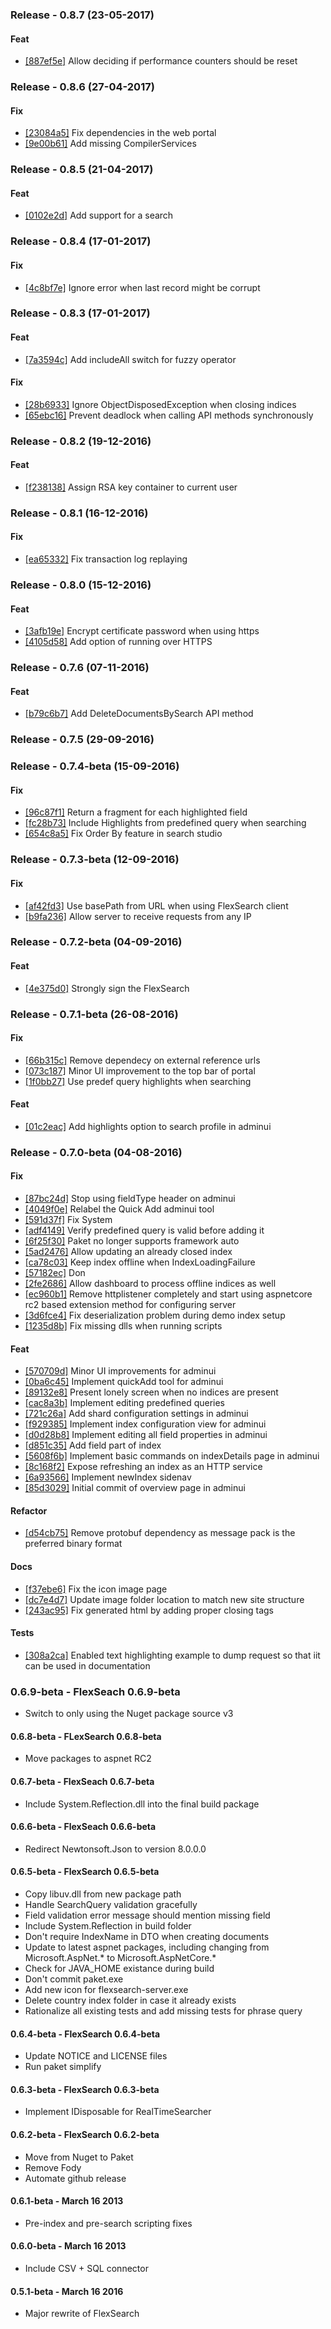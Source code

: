 ### Release - 0.8.7 (23-05-2017)

#### Feat
* [[887ef5e]](https://github.com/flexsearch/flexsearch/commit/887ef5eeeb2e578d2f62b9866594595fb3e40b9c) Allow deciding if performance counters should be reset

### Release - 0.8.6 (27-04-2017)

#### Fix
* [[23084a5]](https://github.com/flexsearch/flexsearch/commit/23084a54be5436e32e7d347df8e195f4ae78e3ce) Fix dependencies in the web portal
* [[9e00b61]](https://github.com/flexsearch/flexsearch/commit/9e00b613d65ee0b4f8d93004fde01cd84ac73999) Add missing CompilerServices

### Release - 0.8.5 (21-04-2017)

#### Feat
* [[0102e2d]](https://github.com/flexsearch/flexsearch/commit/0102e2dcb72deb0dbc360d7b4d9803a326639c52) Add support for a search

### Release - 0.8.4 (17-01-2017)

#### Fix
* [[4c8bf7e]](https://github.com/flexsearch/flexsearch/commit/4c8bf7e45b9ee3afb59bdd440c62c9b9f2ca65fc) Ignore error when last record might be corrupt

### Release - 0.8.3 (17-01-2017)

#### Feat
* [[7a3594c]](https://github.com/flexsearch/flexsearch/commit/7a3594caef911469cce2ecd2e2461a5175fc8ff9) Add includeAll switch for fuzzy operator

#### Fix
* [[28b6933]](https://github.com/flexsearch/flexsearch/commit/28b6933c42024a0a5c92458201e678c35896750c) Ignore ObjectDisposedException when closing indices
* [[65ebc16]](https://github.com/flexsearch/flexsearch/commit/65ebc1655d7257c0ffb16b30a883b556bb566c14) Prevent deadlock when calling API methods synchronously

### Release - 0.8.2 (19-12-2016)

#### Feat
* [[f238138]](https://github.com/flexsearch/flexsearch/commit/f238138189d61f517b302bf22712f31911678d75) Assign RSA key container to current user

### Release - 0.8.1 (16-12-2016)

#### Fix
* [[ea65332]](https://github.com/flexsearch/flexsearch/commit/ea6533285a8f6676f4e17c8b28678ae76bb9790e) Fix transaction log replaying

### Release - 0.8.0 (15-12-2016)

#### Feat
* [[3afb19e]](https://github.com/flexsearch/flexsearch/commit/3afb19e2f7988904833f88c1b24048169b8b5153) Encrypt certificate password when using https
* [[4105d58]](https://github.com/flexsearch/flexsearch/commit/4105d58d159e9a6518b427854cd33bba41490d1c) Add option of running over HTTPS

### Release - 0.7.6 (07-11-2016)

#### Feat
* [[b79c6b7]](https://github.com/flexsearch/flexsearch/commit/b79c6b774cffb056c21311d41882bdbaedc6a05e) Add DeleteDocumentsBySearch API method

### Release - 0.7.5 (29-09-2016)

### Release - 0.7.4-beta (15-09-2016)

#### Fix
* [[96c87f1]](https://github.com/flexsearch/flexsearch/commit/96c87f18c07d3ae5f60da5ad457d5c3211ba9d1d) Return a fragment for each highlighted field
* [[fc28b73]](https://github.com/flexsearch/flexsearch/commit/fc28b73650160c1aac8a986ffe1c0d93d6cfa07a) Include Highlights from predefined query when searching
* [[654c8a5]](https://github.com/flexsearch/flexsearch/commit/654c8a540e38e6a60ae4ac8a245197df39176af9) Fix Order By feature in search studio

### Release - 0.7.3-beta (12-09-2016)

#### Fix
* [[af42fd3]](https://github.com/flexsearch/flexsearch/commit/af42fd33f1cfa4be49e58d037623b140c4035d07) Use basePath from URL when using FlexSearch client
* [[b9fa236]](https://github.com/flexsearch/flexsearch/commit/b9fa236ca8cf27a26275e4dbc07921c21bfb312c) Allow server to receive requests from any IP

### Release - 0.7.2-beta (04-09-2016)

#### Feat
* [[4e375d0]](https://github.com/flexsearch/flexsearch/commit/4e375d0fb191093003a1005b75cf06abf21a4451) Strongly sign the FlexSearch

### Release - 0.7.1-beta (26-08-2016)

#### Fix
* [[66b315c]](https://github.com/flexsearch/flexsearch/commit/66b315ca01671385857ed7ea5efd9eb767523ce6) Remove dependecy on external reference urls
* [[073c187]](https://github.com/flexsearch/flexsearch/commit/073c1874596d81838a057767153864341f855831) Minor UI improvement to the top bar of portal
* [[1f0bb27]](https://github.com/flexsearch/flexsearch/commit/1f0bb2733bbc10cc821eb393bf767598efb581ac) Use predef query highlights when searching

#### Feat
* [[01c2eac]](https://github.com/flexsearch/flexsearch/commit/01c2eacfa5fc2c9128d567c0cdadc119d4a9ade2) Add highlights option to search profile in adminui

### Release - 0.7.0-beta (04-08-2016)

#### Fix
* [[87bc24d]](https://github.com/flexsearch/flexsearch/commit/87bc24d1bf7c466f61ec83d5f50f2d103f7e074a) Stop using fieldType header on adminui
* [[4049f0e]](https://github.com/flexsearch/flexsearch/commit/4049f0e4da1176f4eb397b5b854e0a89775e5145) Relabel the Quick Add adminui tool
* [[591d37f]](https://github.com/flexsearch/flexsearch/commit/591d37f107dc661ab72a5b307825b7029a90476d) Fix System
* [[adf4149]](https://github.com/flexsearch/flexsearch/commit/adf41493a85f4f7e93aad49f331b85a4880d6513) Verify predefined query is valid before adding it
* [[6f25f30]](https://github.com/flexsearch/flexsearch/commit/6f25f30e2e66109ef091dc6a3377d660b1dcc108) Paket no longer supports framework auto
* [[5ad2476]](https://github.com/flexsearch/flexsearch/commit/5ad2476eff67bddfa02995372e4a199f76ab28ff) Allow updating an already closed index
* [[ca78c03]](https://github.com/flexsearch/flexsearch/commit/ca78c03d35a4b57f4072f2f84622026dd6b7d5fc) Keep index offline when IndexLoadingFailure
* [[57182ec]](https://github.com/flexsearch/flexsearch/commit/57182ecc886df9a0d54e397810a644c025ccb01d) Don
* [[2fe2686]](https://github.com/flexsearch/flexsearch/commit/2fe26869e9693a2dfe4fff3a047c7591d5e81035) Allow dashboard to process offline indices as well
* [[ec960b1]](https://github.com/flexsearch/flexsearch/commit/ec960b18047821195819a32fd5170e9a83c12cdc) Remove httplistener completely and start using aspnetcore rc2 based extension method for configuring server
* [[3d6fce4]](https://github.com/flexsearch/flexsearch/commit/3d6fce47e008cd1fa95899acce3f4f00afe6ea1b) Fix deserialization problem during demo index setup
* [[1235d8b]](https://github.com/flexsearch/flexsearch/commit/1235d8b97311012248a62f0ef20cc23f36e7a168) Fix missing dlls when running scripts

#### Feat
* [[570709d]](https://github.com/flexsearch/flexsearch/commit/570709ddc8a249e0f71b4183b829bce056710b73) Minor UI improvements for adminui
* [[0ba6c45]](https://github.com/flexsearch/flexsearch/commit/0ba6c45bf4964f5ce528b1b0dca3e21376a7fe25) Implement quickAdd tool for adminui
* [[89132e8]](https://github.com/flexsearch/flexsearch/commit/89132e83281da7b9a1008f21f2fd5ef5d17f5c1a) Present lonely screen when no indices are present
* [[cac8a3b]](https://github.com/flexsearch/flexsearch/commit/cac8a3b08e82fe07f717f0476cb99148a0914f58) Implement editing predefined queries
* [[721c26a]](https://github.com/flexsearch/flexsearch/commit/721c26a4f931c55e2274312255c2287f7517323d) Add shard configuration settings in adminui
* [[f929385]](https://github.com/flexsearch/flexsearch/commit/f929385fcba74daa02a9da4d4e66706bfd39c6d8) Implement index configuration view for adminui
* [[d0d28b8]](https://github.com/flexsearch/flexsearch/commit/d0d28b84190d9fff899acd69039d0123fcfdfded) Implement editing all field properties in adminui
* [[d851c35]](https://github.com/flexsearch/flexsearch/commit/d851c3550cd519a6e545988e99a2de0559f2e709) Add field part of index
* [[5608f6b]](https://github.com/flexsearch/flexsearch/commit/5608f6b5f8e5f7f4499f6cf9b3f042e2f9f9798f) Implement basic commands on indexDetails page in adminui
* [[8c168f2]](https://github.com/flexsearch/flexsearch/commit/8c168f21987903248bf5d745774660522421709a) Expose refreshing an index as an HTTP service
* [[6a93566]](https://github.com/flexsearch/flexsearch/commit/6a93566cc1ed9e53e9a6e82e743c975dab5b93bd) Implement newIndex sidenav
* [[85d3029]](https://github.com/flexsearch/flexsearch/commit/85d3029ee25c2963cbcbd953dbece52c48e3c13d) Initial commit of overview page in adminui

#### Refactor
* [[d54cb75]](https://github.com/flexsearch/flexsearch/commit/d54cb7506dd5dcd1ffada9bb4016b620ba9887cc) Remove protobuf dependency as message pack is the preferred binary format

#### Docs
* [[f37ebe6]](https://github.com/flexsearch/flexsearch/commit/f37ebe6f21cc8197473d15d608daa6ede7b5ba5b) Fix the icon image page
* [[dc7e4d7]](https://github.com/flexsearch/flexsearch/commit/dc7e4d745b91e38c37da3cf30e7f87ef683a9e77) Update image folder location to match new site structure
* [[243ac95]](https://github.com/flexsearch/flexsearch/commit/243ac952111104fbd2fc8be8fcfd42da00ca5fea) Fix generated html by adding proper closing tags

#### Tests
* [[308a2ca]](https://github.com/flexsearch/flexsearch/commit/308a2caa9a97bbd3f798fb26789d71bb0e99a0c1) Enabled text highlighting example to dump request so that iit can be used in documentation

### 0.6.9-beta - FlexSeach 0.6.9-beta
* Switch to only using the Nuget package source v3

#### 0.6.8-beta - FLexSearch 0.6.8-beta
* Move packages to aspnet RC2

#### 0.6.7-beta - FlexSeach 0.6.7-beta
* Include System.Reflection.dll into the final build package

#### 0.6.6-beta - FlexSeach 0.6.6-beta
* Redirect Newtonsoft.Json to version 8.0.0.0

#### 0.6.5-beta - FlexSearch 0.6.5-beta
* Copy libuv.dll from new package path
* Handle SearchQuery validation gracefully
* Field validation error message should mention missing field
* Include System.Reflection in build folder
* Don't require IndexName in DTO when creating documents
* Update to latest aspnet packages, including changing from Microsoft.AspNet.* to Microsoft.AspNetCore.*
* Check for JAVA_HOME existance during build
* Don't commit paket.exe
* Add new icon for flexsearch-server.exe
* Delete country index folder in case it already exists
* Rationalize all existing tests and add missing tests for phrase query

#### 0.6.4-beta - FlexSearch 0.6.4-beta
* Update NOTICE and LICENSE files
* Run paket simplify

#### 0.6.3-beta - FlexSearch 0.6.3-beta
* Implement IDisposable for RealTimeSearcher

#### 0.6.2-beta - FlexSearch 0.6.2-beta
* Move from Nuget to Paket
* Remove Fody
* Automate github release

#### 0.6.1-beta - March 16 2013
* Pre-index and pre-search scripting fixes

#### 0.6.0-beta - March 16 2013
* Include CSV + SQL connector

#### 0.5.1-beta - March 16 2016
* Major rewrite of FlexSearch
